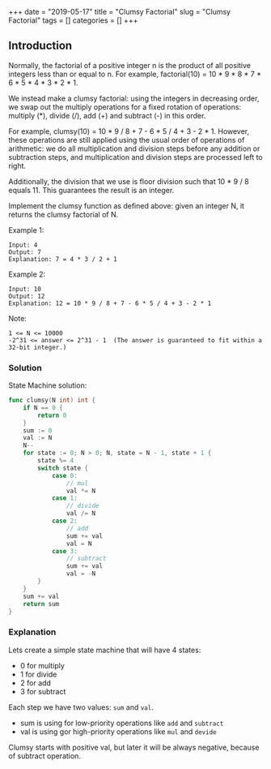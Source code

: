 +++
date = "2019-05-17"
title = "Clumsy Factorial"
slug = "Clumsy Factorial"
tags = []
categories = []
+++

## Introduction

Normally, the factorial of a positive integer n is the product of all positive integers less than or equal to n.  For example, factorial(10) = 10 * 9 * 8 * 7 * 6 * 5 * 4 * 3 * 2 * 1.

We instead make a clumsy factorial: using the integers in decreasing order, we swap out the multiply operations for a fixed rotation of operations: multiply (*), divide (/), add (+) and subtract (-) in this order.

For example, clumsy(10) = 10 * 9 / 8 + 7 - 6 * 5 / 4 + 3 - 2 * 1.  However, these operations are still applied using the usual order of operations of arithmetic: we do all multiplication and division steps before any addition or subtraction steps, and multiplication and division steps are processed left to right.

Additionally, the division that we use is floor division such that 10 * 9 / 8 equals 11.  This guarantees the result is an integer.

Implement the clumsy function as defined above: given an integer N, it returns the clumsy factorial of N.

 

Example 1:
```
Input: 4
Output: 7
Explanation: 7 = 4 * 3 / 2 + 1
```

Example 2:
```
Input: 10
Output: 12
Explanation: 12 = 10 * 9 / 8 + 7 - 6 * 5 / 4 + 3 - 2 * 1
``` 

Note:
```
1 <= N <= 10000
-2^31 <= answer <= 2^31 - 1  (The answer is guaranteed to fit within a 32-bit integer.)
```

### Solution

State Machine solution:
``` go
func clumsy(N int) int {
    if N == 0 {
        return 0
    }
    sum := 0
    val := N
    N--
    for state := 0; N > 0; N, state = N - 1, state + 1 {
        state %= 4
        switch state {
            case 0:
                // mul
                val *= N 
            case 1:
                // divide
                val /= N
            case 2:
                // add
                sum += val
                val = N
            case 3:
                // subtract
                sum += val
                val = -N
        }
    }
    sum += val
    return sum
}
```

### Explanation

Lets create a simple state machine that will have 4 states:
* 0 for multiply
* 1 for divide
* 2 for add
* 3 for subtract

Each step we have two values: `sum` and `val`.
* sum is using for low-priority operations like `add` and `subtract`
* val is using gor high-priority operations like `mul` and `devide`

Clumsy starts with positive val, but later it will be always negative, because of subtract operation.
